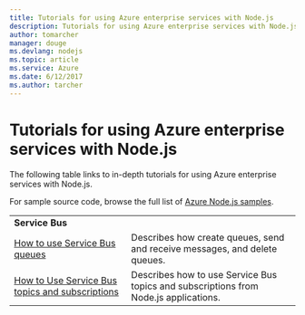```yaml
---
title: Tutorials for using Azure enterprise services with Node.js
description: Tutorials for using Azure enterprise services with Node.js.
author: tomarcher
manager: douge
ms.devlang: nodejs
ms.topic: article
ms.service: Azure
ms.date: 6/12/2017
ms.author: tarcher
---
```


# Tutorials for using Azure enterprise services with Node.js

The following table links to in-depth tutorials for using Azure enterprise services with Node.js.

For sample source code, browse the full list of [Azure Node.js samples](https://azure.microsoft.com/resources/samples/?term=nodejs).

| | |
|---|---|
| **Service Bus** ||
| [How to use Service Bus queues](../service-bus-messaging/service-bus-nodejs-how-to-use-queues.md?toc=/azure/node/toc.json&bc=/azure/node/toc.json) | Describes how create queues, send and receive messages, and delete queues. |
| [How to Use Service Bus topics and subscriptions](../service-bus-messaging/service-bus-nodejs-how-to-use-topics-subscriptions.md?toc=/azure/node/toc.json&bc=/azure/node/toc.json) | Describes how to use Service Bus topics and subscriptions from Node.js applications. |
